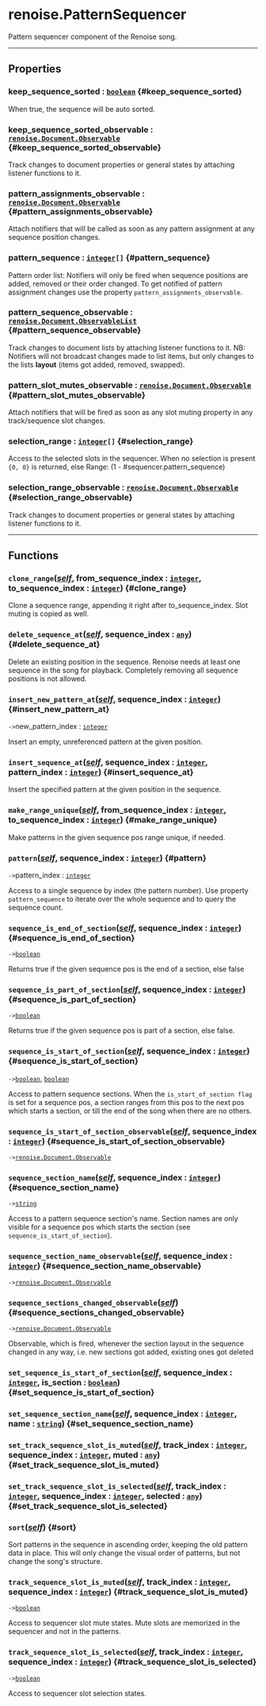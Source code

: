 # renoise.PatternSequencer  
Pattern sequencer component of the Renoise song.  

---  
## Properties
### keep_sequence_sorted : [`boolean`](../../API/builtins/boolean.md) {#keep_sequence_sorted}
When true, the sequence will be auto sorted.

### keep_sequence_sorted_observable : [`renoise.Document.Observable`](../../API/renoise/renoise.Document.Observable.md) {#keep_sequence_sorted_observable}
Track changes to document properties or general states by attaching listener
functions to it.

### pattern_assignments_observable : [`renoise.Document.Observable`](../../API/renoise/renoise.Document.Observable.md) {#pattern_assignments_observable}
Attach notifiers that will be called as soon as any pattern assignment
at any sequence position changes.

### pattern_sequence : [`integer`](../../API/builtins/integer.md)`[]` {#pattern_sequence}
Pattern order list: Notifiers will only be fired when sequence positions are
added, removed or their order changed. To get notified of pattern assignment
changes use the property `pattern_assignments_observable`.

### pattern_sequence_observable : [`renoise.Document.ObservableList`](../../API/renoise/renoise.Document.ObservableList.md) {#pattern_sequence_observable}
Track changes to document lists by attaching listener functions to it.
NB: Notifiers will not broadcast changes made to list items, but only changes
to the lists **layout** (items got added, removed, swapped).

### pattern_slot_mutes_observable : [`renoise.Document.Observable`](../../API/renoise/renoise.Document.Observable.md) {#pattern_slot_mutes_observable}
Attach notifiers that will be fired as soon as any slot muting property
in any track/sequence slot changes.

### selection_range : [`integer`](../../API/builtins/integer.md)`[]` {#selection_range}
Access to the selected slots in the sequencer. When no selection is present
`{0, 0}` is returned, else Range: (1 - #sequencer.pattern_sequence)

### selection_range_observable : [`renoise.Document.Observable`](../../API/renoise/renoise.Document.Observable.md) {#selection_range_observable}
Track changes to document properties or general states by attaching listener
functions to it.

  

---  
## Functions
### `clone_range`([*self*](../../API/builtins/self.md), from_sequence_index : [`integer`](../../API/builtins/integer.md), to_sequence_index : [`integer`](../../API/builtins/integer.md)) {#clone_range}
Clone a sequence range, appending it right after to_sequence_index.
Slot muting is copied as well.
### `delete_sequence_at`([*self*](../../API/builtins/self.md), sequence_index : [`any`](../../API/builtins/any.md)) {#delete_sequence_at}
Delete an existing position in the sequence. Renoise needs at least one
sequence in the song for playback. Completely removing all sequence positions
is not allowed.
### `insert_new_pattern_at`([*self*](../../API/builtins/self.md), sequence_index : [`integer`](../../API/builtins/integer.md)) {#insert_new_pattern_at}
`->`new_pattern_index : [`integer`](../../API/builtins/integer.md)  

Insert an empty, unreferenced pattern at the given position.
### `insert_sequence_at`([*self*](../../API/builtins/self.md), sequence_index : [`integer`](../../API/builtins/integer.md), pattern_index : [`integer`](../../API/builtins/integer.md)) {#insert_sequence_at}
Insert the specified pattern at the given position in the sequence.
### `make_range_unique`([*self*](../../API/builtins/self.md), from_sequence_index : [`integer`](../../API/builtins/integer.md), to_sequence_index : [`integer`](../../API/builtins/integer.md)) {#make_range_unique}
Make patterns in the given sequence pos range unique, if needed.
### `pattern`([*self*](../../API/builtins/self.md), sequence_index : [`integer`](../../API/builtins/integer.md)) {#pattern}
`->`pattern_index : [`integer`](../../API/builtins/integer.md)  

Access to a single sequence by index (the pattern number). Use property
`pattern_sequence` to iterate over the whole sequence and to query the
sequence count.
### `sequence_is_end_of_section`([*self*](../../API/builtins/self.md), sequence_index : [`integer`](../../API/builtins/integer.md)) {#sequence_is_end_of_section}
`->`[`boolean`](../../API/builtins/boolean.md)  

Returns true if the given sequence pos is the end of a section, else false
### `sequence_is_part_of_section`([*self*](../../API/builtins/self.md), sequence_index : [`integer`](../../API/builtins/integer.md)) {#sequence_is_part_of_section}
`->`[`boolean`](../../API/builtins/boolean.md)  

Returns true if the given sequence pos is part of a section, else false.
### `sequence_is_start_of_section`([*self*](../../API/builtins/self.md), sequence_index : [`integer`](../../API/builtins/integer.md)) {#sequence_is_start_of_section}
`->`[`boolean`](../../API/builtins/boolean.md), [`boolean`](../../API/builtins/boolean.md)  

Access to pattern sequence sections. When the `is_start_of_section flag` is
set for a sequence pos, a section ranges from this pos to the next pos
which starts a section, or till the end of the song when there are no others.
### `sequence_is_start_of_section_observable`([*self*](../../API/builtins/self.md), sequence_index : [`integer`](../../API/builtins/integer.md)) {#sequence_is_start_of_section_observable}
`->`[`renoise.Document.Observable`](../../API/renoise/renoise.Document.Observable.md)  

### `sequence_section_name`([*self*](../../API/builtins/self.md), sequence_index : [`integer`](../../API/builtins/integer.md)) {#sequence_section_name}
`->`[`string`](../../API/builtins/string.md)  

Access to a pattern sequence section's name. Section names are only visible
for a sequence pos which starts the section (see `sequence_is_start_of_section`).
### `sequence_section_name_observable`([*self*](../../API/builtins/self.md), sequence_index : [`integer`](../../API/builtins/integer.md)) {#sequence_section_name_observable}
`->`[`renoise.Document.Observable`](../../API/renoise/renoise.Document.Observable.md)  

### `sequence_sections_changed_observable`([*self*](../../API/builtins/self.md)) {#sequence_sections_changed_observable}
`->`[`renoise.Document.Observable`](../../API/renoise/renoise.Document.Observable.md)  

Observable, which is fired, whenever the section layout in the sequence
changed in any way, i.e. new sections got added, existing ones got deleted
### `set_sequence_is_start_of_section`([*self*](../../API/builtins/self.md), sequence_index : [`integer`](../../API/builtins/integer.md), is_section : [`boolean`](../../API/builtins/boolean.md)) {#set_sequence_is_start_of_section}
### `set_sequence_section_name`([*self*](../../API/builtins/self.md), sequence_index : [`integer`](../../API/builtins/integer.md), name : [`string`](../../API/builtins/string.md)) {#set_sequence_section_name}
### `set_track_sequence_slot_is_muted`([*self*](../../API/builtins/self.md), track_index : [`integer`](../../API/builtins/integer.md), sequence_index : [`integer`](../../API/builtins/integer.md), muted : [`any`](../../API/builtins/any.md)) {#set_track_sequence_slot_is_muted}
### `set_track_sequence_slot_is_selected`([*self*](../../API/builtins/self.md), track_index : [`integer`](../../API/builtins/integer.md), sequence_index : [`integer`](../../API/builtins/integer.md), selected : [`any`](../../API/builtins/any.md)) {#set_track_sequence_slot_is_selected}
### `sort`([*self*](../../API/builtins/self.md)) {#sort}
Sort patterns in the sequence in ascending order, keeping the old pattern
data in place. This will only change the visual order of patterns, but
not change the song's structure.
### `track_sequence_slot_is_muted`([*self*](../../API/builtins/self.md), track_index : [`integer`](../../API/builtins/integer.md), sequence_index : [`integer`](../../API/builtins/integer.md)) {#track_sequence_slot_is_muted}
`->`[`boolean`](../../API/builtins/boolean.md)  

Access to sequencer slot mute states. Mute slots are memorized in the
sequencer and not in the patterns.
### `track_sequence_slot_is_selected`([*self*](../../API/builtins/self.md), track_index : [`integer`](../../API/builtins/integer.md), sequence_index : [`integer`](../../API/builtins/integer.md)) {#track_sequence_slot_is_selected}
`->`[`boolean`](../../API/builtins/boolean.md)  

Access to sequencer slot selection states.  

